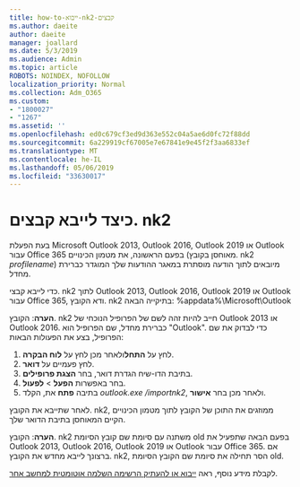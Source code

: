 ```yaml
---
title: how-to-ייבוא-nk2-קבצים
ms.author: daeite
author: daeite
manager: joallard
ms.date: 5/3/2019
ms.audience: Admin
ms.topic: article
ROBOTS: NOINDEX, NOFOLLOW
localization_priority: Normal
ms.collection: Adm_O365
ms.custom:
- "1800027"
- "1267"
ms.assetid: ''
ms.openlocfilehash: ed0c679cf3ed9d363e552c04a5ae6d0fc72f88dd
ms.sourcegitcommit: 6a229919cf67005e7e67841e9e45f2f3aa6833ef
ms.translationtype: MT
ms.contentlocale: he-IL
ms.lasthandoff: 05/06/2019
ms.locfileid: "33630017"
---
```

# <a name="how-to-import-nk2-files"></a>כיצד לייבא קבצים. nk2 

בעת הפעלת Microsoft Outlook 2013, Outlook 2016, Outlook 2019 או Outlook עבור Office 365 בפעם הראשונה, את מטמון הכינויים (מאוחסן בקובץ. nk2 *profilename*) מיובאים לתוך הודעה מוסתרת במאגר ההודעות שלך המוגדר כברירת מחדל.

כדי לייבא קבצי. nk2 לתוך Outlook 2013, Outlook 2016, Outlook 2019 או Outlook עבור Office 365, ודא הקובץ. nk2 בתיקייה הבאה: %appdata%\Microsoft\Outlook

**הערה**: הקובץ. nk2 חייב להיות זהה לשם של הפרופיל הנוכחי של Outlook 2013 או Outlook 2016. כברירת מחדל, שם הפרופיל הוא "Outlook". כדי לבדוק את שם הפרופיל, בצע את הפעולות הבאות: 
1. לחץ על **התחל**ולאחר מכן לחץ על **לוח הבקרה**.
2. לחץ פעמיים על **דואר**.
3. בתיבת הדו-שיח הגדרת דואר, בחר **הצגת פרופילים**.
4. בחר באפשרות **הפעל** > **לפעול**.
5. בתיבה **פתח** את, הקלד *outlook.exe /importnk2*, ולאחר מכן בחר **אישור**. 

לאחר שתייבא את הקובץ. nk2, ממוזגים את התוכן של הקובץ לתוך מטמון הכינויים הקיים המאוחסן בתיבת הדואר שלך.

**הערה**: הקובץ. nk2 משתנה עם סיומת שם קובץ הסיומת old בפעם הבאה שתפעיל את Outlook 2013, Outlook 2016, Outlook 2019 או Outlook עבור Office 365. אם ברצונך לייבא מחדש את הקובץ. nk2, הסר תחילה את סיומת שם הקובץ הסיומת old.

לקבלת מידע נוסף, ראה [ייבוא או להעתיק הרשימה השלמה אוטומטית למחשב אחר](https://support.microsoft.com/en-us/help/2806550/how-to-import-nk2-files-into-outlook%).
